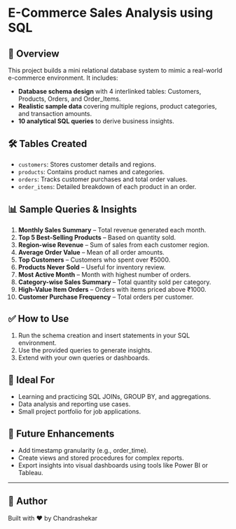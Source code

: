 # E-Commerce Sales Analysis using SQL

## 📘 Overview

This project builds a mini relational database system to mimic a real-world e-commerce environment. It includes:
- **Database schema design** with 4 interlinked tables: Customers, Products, Orders, and Order_Items.
- **Realistic sample data** covering multiple regions, product categories, and transaction amounts.
- **10 analytical SQL queries** to derive business insights.

## 🛠️ Tables Created
- `customers`: Stores customer details and regions.
- `products`: Contains product names and categories.
- `orders`: Tracks customer purchases and total order values.
- `order_items`: Detailed breakdown of each product in an order.

## 📊 Sample Queries & Insights

1. **Monthly Sales Summary** – Total revenue generated each month.
2. **Top 5 Best-Selling Products** – Based on quantity sold.
3. **Region-wise Revenue** – Sum of sales from each customer region.
4. **Average Order Value** – Mean of all order amounts.
5. **Top Customers** – Customers who spent over ₹5000.
6. **Products Never Sold** – Useful for inventory review.
7. **Most Active Month** – Month with highest number of orders.
8. **Category-wise Sales Summary** – Total quantity sold per category.
9. **High-Value Item Orders** – Orders with items priced above ₹1000.
10. **Customer Purchase Frequency** – Total orders per customer.

## ✅ How to Use

1. Run the schema creation and insert statements in your SQL environment.
2. Use the provided queries to generate insights.
3. Extend with your own queries or dashboards.

## 📂 Ideal For

- Learning and practicing SQL JOINs, GROUP BY, and aggregations.
- Data analysis and reporting use cases.
- Small project portfolio for job applications.

## 🧠 Future Enhancements

- Add timestamp granularity (e.g., order_time).
- Create views and stored procedures for complex reports.
- Export insights into visual dashboards using tools like Power BI or Tableau.

---

## 📝 Author
Built with ❤️ by Chandrashekar
